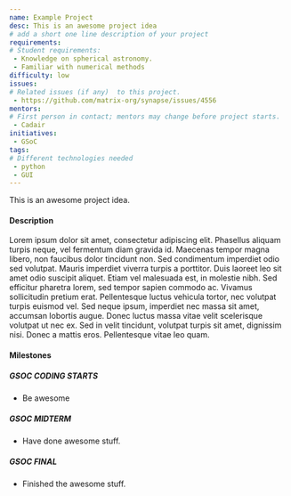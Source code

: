 ```yaml
---
name: Example Project
desc: This is an awesome project idea
# add a short one line description of your project
requirements:
# Student requirements:
 - Knowledge on spherical astronomy.
 - Familiar with numerical methods
difficulty: low
issues:
# Related issues (if any)  to this project.
 - https://github.com/matrix-org/synapse/issues/4556
mentors:
# First person in contact; mentors may change before project starts.
 - Cadair
initiatives:
 - GSoC
tags:
# Different technologies needed
 - python
 - GUI
---
```

This is an awesome project idea.

#### Description

Lorem ipsum dolor sit amet, consectetur adipiscing elit. Phasellus aliquam
turpis neque, vel fermentum diam gravida id. Maecenas tempor magna libero, non
faucibus dolor tincidunt non. Sed condimentum imperdiet odio sed volutpat.
Mauris imperdiet viverra turpis a porttitor. Duis laoreet leo sit amet odio
suscipit aliquet. Etiam vel malesuada est, in molestie nibh. Sed efficitur
pharetra lorem, sed tempor sapien commodo ac. Vivamus sollicitudin pretium erat.
Pellentesque luctus vehicula tortor, nec volutpat turpis euismod vel. Sed neque
ipsum, imperdiet nec massa sit amet, accumsan lobortis augue. Donec luctus massa
vitae velit scelerisque volutpat ut nec ex. Sed in velit tincidunt, volutpat
turpis sit amet, dignissim nisi. Donec a mattis eros. Pellentesque vitae leo
quam.

#### Milestones

##### GSOC CODING STARTS

* Be awesome

##### GSOC MIDTERM

* Have done awesome stuff.

##### GSOC FINAL

* Finished the awesome stuff.
